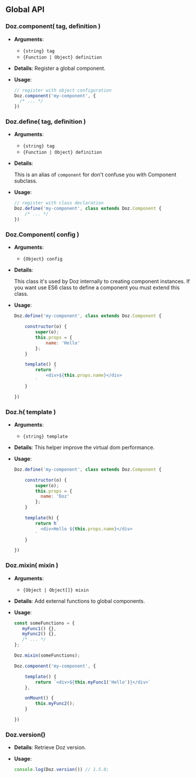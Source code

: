 ## Global API

### Doz.component( tag, definition )

- **Arguments**:
    - `{string} tag`
    - `{Function | Object} definition`

- **Details**: Register a global component.

- **Usage**:

  ``` js
  // register with object configuration
  Doz.component('my-component', {
    /* ... */
  })
  ```

### Doz.define( tag, definition )

- **Arguments**:
    - `{string} tag`
    - `{Function | Object} definition`

- **Details**:

    This is an alias of `component` for don't confuse you with Component subclass.

- **Usage**:

    ``` js
    // register with class declaration
    Doz.define('my-component', class extends Doz.Component {
        /* ... */
    })
    ```

### Doz.Component( config )

- **Arguments**:
    - `{Object} config`

- **Details**:

    This class it's used by Doz internally to creating component instances.
    If you want use ES6 class to define a component you must extend this class.

- **Usage**:

    ``` js
    Doz.define('my-component', class extends Doz.Component {

        constructor(o) {
            super(o);
            this.props = {
                name: 'Hello'
            };
        }

        template() {
            return `
                <div>${this.props.name}</div>
            `
        }

    })
    ```

### Doz.h( template )

- **Arguments**:
    - `{string} template`

- **Details**: This helper improve the virtual dom performance.

- **Usage**:

    ``` js
    Doz.define('my-component', class extends Doz.Component {

        constructor(o) {
            super(o);
            this.props = {
              name: 'Doz'
            };
        }

        template(h) {
            return h`
              <div>Hello ${this.props.name}</div>
            `
        }

    })
    ```

### Doz.mixin( mixin )

- **Arguments**:
    - `{Object | Object[]} mixin`

- **Details**: Add external functions to global components.

- **Usage**:

    ``` js
    const someFunctions = {
       myFunc1() {},
       myFunc2() {},
       /* ... */
    };

    Doz.mixin(someFunctions);

    Doz.component('my-component', {

        template() {
            return `<div>${this.myFunc1('Hello')}</div>`
        },

        onMount() {
            this.myFunc2();
        }

    })
    ```

### Doz.version()

- **Details**: Retrieve Doz version.

- **Usage**:

    ``` js
    console.log(Doz.version()) // 1.5.0;
    ```
